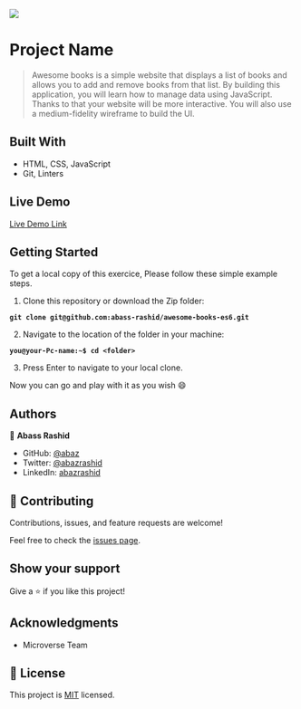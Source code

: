 ![](https://img.shields.io/badge/Microverse-blueviolet)

# Project Name

> Awesome books  is a simple website that displays a list of books and allows you to add and remove books from that list. By building this application, you will learn how to manage data using JavaScript. Thanks to that your website will be more interactive. You will also use a medium-fidelity wireframe to build the UI.


## Built With


- HTML, CSS, JavaScript
- Git, Linters

## Live Demo 

[Live Demo Link](https://bienvenuushindi.github.io/awesome-books-es6/)

## Getting Started
To get a local copy of this exercice, Please follow these simple example steps.

1. Clone this repository or download the Zip folder:

**``git clone git@github.com:abass-rashid/awesome-books-es6.git``**

2. Navigate to the location of the folder in your machine:

**``you@your-Pc-name:~$ cd <folder>``**

3. Press Enter to navigate to your local clone.

Now you can go and play with it as you wish :smile:

## Authors

👤 **Abass Rashid**

- GitHub: [@abaz](https://github.com/abass-rashid/)
- Twitter: [@abazrashid](https://twitter.com/abass10)
- LinkedIn: [abazrashid](https://www.linkedin.com/in/abass-rashid254/)


## 🤝 Contributing

Contributions, issues, and feature requests are welcome!

Feel free to check the [issues page](https://github.com/Abass-rashid/awesome-books-es6/issues).

## Show your support

Give a ⭐️ if you like this project!

## Acknowledgments

- Microverse Team 


## 📝 License

This project is [MIT](./MIT.md) licensed.
